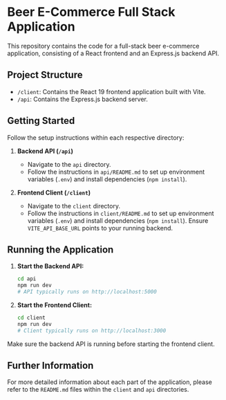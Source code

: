 # Beer E-Commerce Full Stack Application

This repository contains the code for a full-stack beer e-commerce application, consisting of a React frontend and an Express.js backend API.

## Project Structure

-   `/client`: Contains the React 19 frontend application built with Vite.
-   `/api`: Contains the Express.js backend server.

## Getting Started

Follow the setup instructions within each respective directory:

1.  **Backend API (`/api`)**
    -   Navigate to the `api` directory.
    -   Follow the instructions in `api/README.md` to set up environment variables (`.env`) and install dependencies (`npm install`).

2.  **Frontend Client (`/client`)**
    -   Navigate to the `client` directory.
    -   Follow the instructions in `client/README.md` to set up environment variables (`.env`) and install dependencies (`npm install`). Ensure `VITE_API_BASE_URL` points to your running backend.

## Running the Application

1.  **Start the Backend API:**
    ```bash
    cd api
    npm run dev
    # API typically runs on http://localhost:5000
    ```

2.  **Start the Frontend Client:**
    ```bash
    cd client
    npm run dev
    # Client typically runs on http://localhost:3000
    ```

Make sure the backend API is running before starting the frontend client.

## Further Information

For more detailed information about each part of the application, please refer to the `README.md` files within the `client` and `api` directories. 
